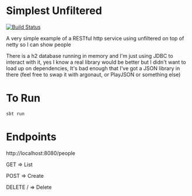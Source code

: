 Simplest Unfiltered
===================

[![Build Status](https://travis-ci.org/thetrav/simplest-unfiltered.svg?branch=master)](https://travis-ci.org/thetrav/simplest-unfiltered)

A very simple example of a RESTful http service using unfiltered on top of netty so I can show people

There is a h2 database running in memory and I'm just using JDBC to interact with it, 
yes I know a real library would be better but I didn't want to load up on dependencies,
It's bad enough that I've got a JSON library in there (feel free to swap it with argonaut, or PlayJSON or something else)


To Run
======

    sbt run
    
    
Endpoints
=========

http://localhost:8080/people

GET => List

POST => Create

DELETE /<name> => Delete


